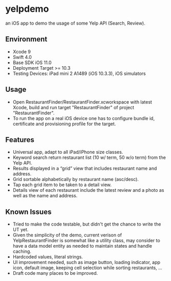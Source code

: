 # yelpdemo
an iOS app to demo the usage of some Yelp API (Search, Review).

## Environment
- Xcode 9
- Swift 4.0
- Base SDK iOS 11.0
- Deployment Target >= 10.3
- Testing Devices: iPad mini 2 A1489 (iOS 10.3.3), iOS simulators

## Usage
- Open RestaurantFinder/RestaurantFinder.xcworkspace with latest Xcode, build and run target "RestaurantFinder" of project "RestaurantFinder".
- To run the app on a real iOS device one has to configure bundle id, certificate and provisioning profile for the target.

## Features
- Universal app, adapt to all iPad/iPhone size classes.
- Keyword search return restaurant list (10 w/ term, 50 w/o term) from the Yelp API.
- Results displayed in a “grid” view that includes restaurant name and address.
- Grid sortable alphabetically by restaurant name (asc/desc).
- Tap each grid item to be taken to a detail view.
- Details view of each restaurant include the latest review and a photo as well as the name and address.

## Known Issues
- Tried to make the code testable, but didn't get the chance to write the UT yet.
- Given the simplicity of the demo, current verison of YelpRestaurantFinder is somewhat like a utility class, may consider to have a data model entity as needed to maintain states and handle caching.
- Hardcoded values, literal strings.
- UI improvement needed, such as image button, loading indicator, app icon, default image, keeping cell selection while sorting restaurants, ...
- Draft code many places to be improved.
